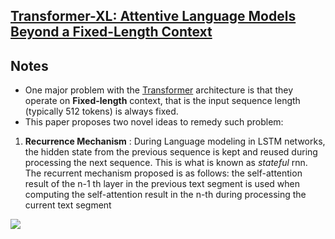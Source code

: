## [Transformer-XL: Attentive Language Models Beyond a Fixed-Length Context](https://arxiv.org/pdf/1901.02860.pdf)


## Notes
* One major problem with the [Transformer](https://arxiv.org/abs/1706.03762) architecture is that they operate on **Fixed-length** context, that is the input sequence length (typically 512 tokens) is always fixed.
* This paper proposes two novel ideas to remedy such problem:

1. **Recurrence Mechanism** : 
  During Language modeling in LSTM networks, the hidden state from the previous sequence is kept and reused during processing the next sequence. This is what is known as *stateful* rnn. The recurrent mechanism proposed is as follows: the self-attention result of the n-1 th layer in the previous text segment is used when computing the self-attention result in the n-th during processing the current text segment
  
  ![](https://pasteboard.co/IkT7PvHs.png)


